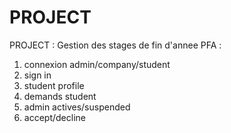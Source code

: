 # PROJECT

PROJECT : Gestion des stages de fin d'annee PFA :

1. connexion admin/company/student
2. sign in
3. student profile
4. demands student 
5. admin actives/suspended
6. accept/decline 
